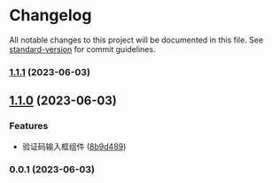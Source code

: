 # Changelog

All notable changes to this project will be documented in this file. See [standard-version](https://github.com/conventional-changelog/standard-version) for commit guidelines.

### [1.1.1](https://github.com/CryUshio/vue3-code-input/compare/v1.1.0...v1.1.1) (2023-06-03)

## [1.1.0](https://github.com/CryUshio/vue3-code-input/compare/v0.0.1...v1.1.0) (2023-06-03)


### Features

* 验证码输入框组件 ([8b9d489](https://github.com/CryUshio/vue3-code-input/commit/8b9d48939669b1affa2ac19b6d5d1e7bd8c33314))

### 0.0.1 (2023-06-03)
